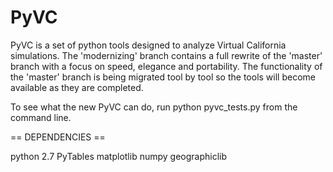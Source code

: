 PyVC
====

PyVC is a set of python tools designed to analyze Virtual California
simulations. The 'modernizing' branch contains a full rewrite of the 'master'
branch with a focus on speed, elegance and portability. The functionality of the
'master' branch is being migrated tool by tool so the tools will become
available as they are completed.

To see what the new PyVC can do, run python pyvc_tests.py from the command line.

== DEPENDENCIES ==

 python 2.7 PyTables matplotlib numpy geographiclib